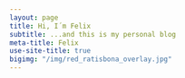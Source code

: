 ```yaml
---
layout: page
title: Hi, I´m Felix
subtitle: ...and this is my personal blog
meta-title: Felix
use-site-title: true
bigimg: "/img/red_ratisbona_overlay.jpg"
---
```

<link rel="canonical" href="{{ site.url }}{{ page.url }}" />
